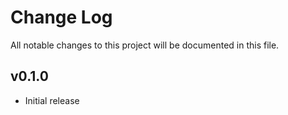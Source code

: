 # Change Log
All notable changes to this project will be documented in this file.

## v0.1.0
- Initial release

